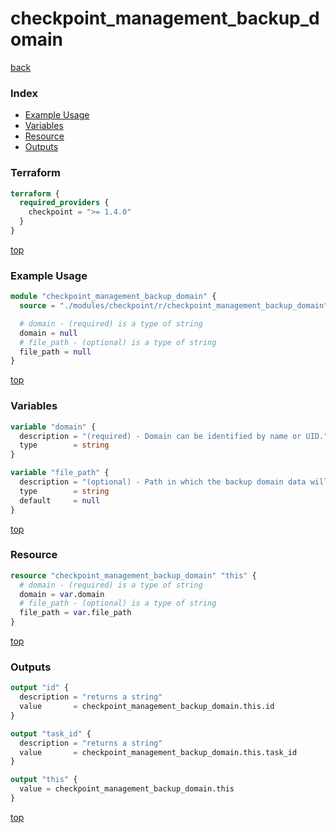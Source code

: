 # checkpoint_management_backup_domain

[back](../checkpoint.md)

### Index

- [Example Usage](#example-usage)
- [Variables](#variables)
- [Resource](#resource)
- [Outputs](#outputs)

### Terraform

```terraform
terraform {
  required_providers {
    checkpoint = ">= 1.4.0"
  }
}
```

[top](#index)

### Example Usage

```terraform
module "checkpoint_management_backup_domain" {
  source = "./modules/checkpoint/r/checkpoint_management_backup_domain"

  # domain - (required) is a type of string
  domain = null
  # file_path - (optional) is a type of string
  file_path = null
}
```

[top](#index)

### Variables

```terraform
variable "domain" {
  description = "(required) - Domain can be identified by name or UID."
  type        = string
}

variable "file_path" {
  description = "(optional) - Path in which the backup domain data will be saved. <br>Should be the directory path or the full file path with \".tgz\" <br>If no path was inserted the default will be: \"/var/log/&lt;domain name&gt;_&lt;date&gt;.tgz\"."
  type        = string
  default     = null
}
```

[top](#index)

### Resource

```terraform
resource "checkpoint_management_backup_domain" "this" {
  # domain - (required) is a type of string
  domain = var.domain
  # file_path - (optional) is a type of string
  file_path = var.file_path
}
```

[top](#index)

### Outputs

```terraform
output "id" {
  description = "returns a string"
  value       = checkpoint_management_backup_domain.this.id
}

output "task_id" {
  description = "returns a string"
  value       = checkpoint_management_backup_domain.this.task_id
}

output "this" {
  value = checkpoint_management_backup_domain.this
}
```

[top](#index)